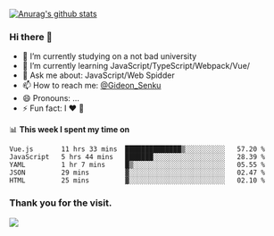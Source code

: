[![Anurag's github stats](https://github-readme-stats.vercel.app/api?username=gideonsenku)](https://github.com/anuraghazra/github-readme-stats)
### Hi there 👋
- 🔭 I’m currently studying on a not bad university 
- 🌱 I’m currently learning JavaScript/TypeScript/Webpack/Vue/
- 💬 Ask me about: JavaScript/Web Spidder 
- 📫 How to reach me: [@Gideon_Senku](https://t.me/Gideon_Senku)
- 😄 Pronouns: ...
- ⚡ Fun fact: I ❤️ 🎵

📊 **This week I spent my time on**
<!--START_SECTION:waka-->
```text
Vue.js       11 hrs 33 mins  ██████████████▒░░░░░░░░░░   57.20 % 
JavaScript   5 hrs 44 mins   ███████░░░░░░░░░░░░░░░░░░   28.39 % 
YAML         1 hr 7 mins     █▒░░░░░░░░░░░░░░░░░░░░░░░   05.55 % 
JSON         29 mins         ▓░░░░░░░░░░░░░░░░░░░░░░░░   02.47 % 
HTML         25 mins         ▓░░░░░░░░░░░░░░░░░░░░░░░░   02.10 % 
```
<!--END_SECTION:waka-->


### Thank you for the visit.
![](http://profile-counter.glitch.me/gideonsenku/count.svg)
<!--
**GideonSenku/GideonSenku** is a ✨ _special_ ✨ repository because its `README.md` (this file) appears on your GitHub profile.

Here are some ideas to get you started:

- 🔭 I’m currently working on ...
- 🌱 I’m currently learning ...
- 👯 I’m looking to collaborate on ...
- 🤔 I’m looking for help with ...
- 💬 Ask me about ...
- 📫 How to reach me: ...
- 😄 Pronouns: ...
- ⚡ Fun fact: ...
-->
